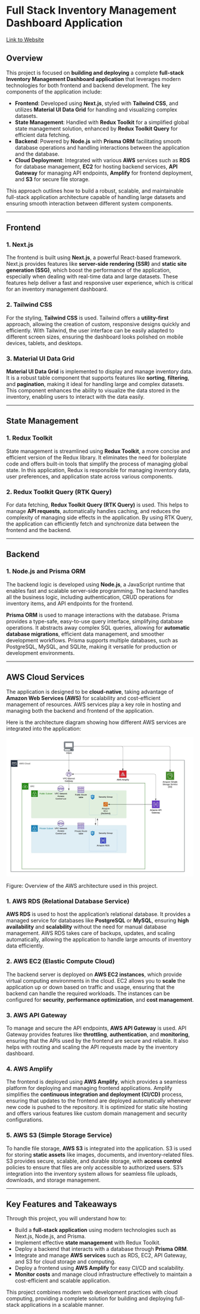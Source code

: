 # Full Stack Inventory Management Dashboard Application
<a href="https://main.d3q3uopf0ip5mf.amplifyapp.com/dashboard">Link to Website</a>
## Overview

This project is focused on **building and deploying** a complete **full-stack Inventory Management Dashboard application** that leverages modern technologies for both frontend and backend development. The key components of the application include:

- **Frontend**: Developed using **Next.js**, styled with **Tailwind CSS**, and utilizes **Material UI Data Grid** for handling and visualizing complex datasets.
- **State Management**: Handled with **Redux Toolkit** for a simplified global state management solution, enhanced by **Redux Toolkit Query** for efficient data fetching.
- **Backend**: Powered by **Node.js** with **Prisma ORM** facilitating smooth database operations and handling interactions between the application and the database.
- **Cloud Deployment**: Integrated with various **AWS** services such as **RDS** for database management, **EC2** for hosting backend services, **API Gateway** for managing API endpoints, **Amplify** for frontend deployment, and **S3** for secure file storage.

This approach outlines how to build a robust, scalable, and maintainable full-stack application architecture capable of handling large datasets and ensuring smooth interaction between different system components.

---

## Frontend

### 1. Next.js
The frontend is built using **Next.js**, a powerful React-based framework. Next.js provides features like **server-side rendering (SSR)** and **static site generation (SSG)**, which boost the performance of the application, especially when dealing with real-time data and large datasets. These features help deliver a fast and responsive user experience, which is critical for an inventory management dashboard.

### 2. Tailwind CSS
For the styling, **Tailwind CSS** is used. Tailwind offers a **utility-first** approach, allowing the creation of custom, responsive designs quickly and efficiently. With Tailwind, the user interface can be easily adapted to different screen sizes, ensuring the dashboard looks polished on mobile devices, tablets, and desktops.

### 3. Material UI Data Grid
**Material UI Data Grid** is implemented to display and manage inventory data. It is a robust table component that supports features like **sorting**, **filtering**, and **pagination**, making it ideal for handling large and complex datasets. This component enhances the ability to visualize the data stored in the inventory, enabling users to interact with the data easily.

---

## State Management

### 1. Redux Toolkit
State management is streamlined using **Redux Toolkit**, a more concise and efficient version of the Redux library. It eliminates the need for boilerplate code and offers built-in tools that simplify the process of managing global state. In this application, Redux is responsible for managing inventory data, user preferences, and application state across various components.

### 2. Redux Toolkit Query (RTK Query)
For data fetching, **Redux Toolkit Query (RTK Query)** is used. This helps to manage **API requests**, automatically handles caching, and reduces the complexity of managing side effects in the application. By using RTK Query, the application can efficiently fetch and synchronize data between the frontend and the backend.

---

## Backend

### 1. Node.js and Prisma ORM
The backend logic is developed using **Node.js**, a JavaScript runtime that enables fast and scalable server-side programming. The backend handles all the business logic, including authentication, CRUD operations for inventory items, and API endpoints for the frontend.

**Prisma ORM** is used to manage interactions with the database. Prisma provides a type-safe, easy-to-use query interface, simplifying database operations. It abstracts away complex SQL queries, allowing for **automatic database migrations**, efficient data management, and smoother development workflows. Prisma supports multiple databases, such as PostgreSQL, MySQL, and SQLite, making it versatile for production or development environments.

---

## AWS Cloud Services

The application is designed to be **cloud-native**, taking advantage of **Amazon Web Services (AWS)** for scalability and cost-efficient management of resources. AWS services play a key role in hosting and managing both the backend and frontend of the application.

Here is the architecture diagram showing how different AWS services are integrated into the application:

![AWS Architecture](./client/public/Inventory_Management_AWS_Architecture.jpeg)

Figure: Overview of the AWS architecture used in this project.

### 1. AWS RDS (Relational Database Service)
**AWS RDS** is used to host the application’s relational database. It provides a managed service for databases like **PostgreSQL** or **MySQL**, ensuring **high availability** and **scalability** without the need for manual database management. AWS RDS takes care of backups, updates, and scaling automatically, allowing the application to handle large amounts of inventory data efficiently.

### 2. AWS EC2 (Elastic Compute Cloud)
The backend server is deployed on **AWS EC2 instances**, which provide virtual computing environments in the cloud. EC2 allows you to **scale** the application up or down based on traffic and usage, ensuring that the backend can handle the required workloads. The instances can be configured for **security**, **performance optimization**, and **cost management**.

### 3. AWS API Gateway
To manage and secure the API endpoints, **AWS API Gateway** is used. API Gateway provides features like **throttling**, **authentication**, and **monitoring**, ensuring that the APIs used by the frontend are secure and reliable. It also helps with routing and scaling the API requests made by the inventory dashboard.

### 4. AWS Amplify
The frontend is deployed using **AWS Amplify**, which provides a seamless platform for deploying and managing frontend applications. Amplify simplifies the **continuous integration and deployment (CI/CD)** process, ensuring that updates to the frontend are deployed automatically whenever new code is pushed to the repository. It is optimized for static site hosting and offers various features like custom domain management and security configurations.

### 5. AWS S3 (Simple Storage Service)
To handle file storage, **AWS S3** is integrated into the application. S3 is used for storing **static assets** like images, documents, and inventory-related files. S3 provides secure, scalable, and durable storage, with **access control** policies to ensure that files are only accessible to authorized users. S3’s integration into the inventory system allows for seamless file uploads, downloads, and storage management.

---

## Key Features and Takeaways

Through this project, you will understand how to:

- Build a **full-stack application** using modern technologies such as Next.js, Node.js, and Prisma.
- Implement effective **state management** with Redux Toolkit.
- Deploy a backend that interacts with a database through **Prisma ORM**.
- Integrate and manage **AWS services** such as RDS, EC2, API Gateway, and S3 for cloud storage and computing.
- Deploy a frontend using **AWS Amplify** for easy CI/CD and scalability.
- **Monitor costs** and manage cloud infrastructure effectively to maintain a cost-efficient and scalable application.

This project combines modern web development practices with cloud computing, providing a complete solution for building and deploying full-stack applications in a scalable manner.

